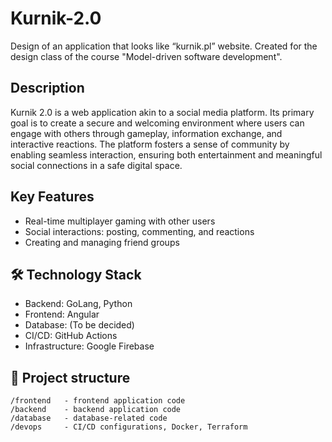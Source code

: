 # Kurnik-2.0
Design of an application that looks like “kurnik.pl” website. Created for the design class of the course "Model-driven software development".
## Description
Kurnik 2.0 is a web application akin to a social media platform. Its primary goal is to create a secure and welcoming environment where users can engage with others through gameplay, information exchange, and interactive reactions. The platform fosters a sense of community by enabling seamless interaction, ensuring both entertainment and meaningful social connections in a safe digital space.
## Key Features
* Real-time multiplayer gaming with other users
* Social interactions: posting, commenting, and reactions
* Creating and managing friend groups
## 🛠️ Technology Stack
* Backend: GoLang, Python
* Frontend: Angular
* Database: (To be decided)
* CI/CD: GitHub Actions
* Infrastructure: Google Firebase
## 📂 Project structure
```
/frontend   - frontend application code  
/backend    - backend application code  
/database   - database-related code  
/devops     - CI/CD configurations, Docker, Terraform
```
